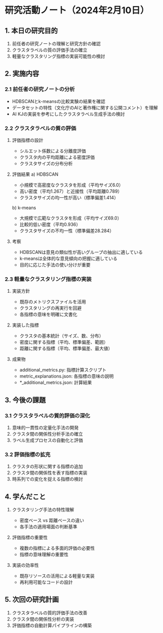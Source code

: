 # 研究活動ノート（2024年2月10日）

## 1. 本日の研究目的
1. 前任者の研究ノートの理解と研究方針の確認
2. クラスタラベルの質の評価手法の確立
3. 軽量なクラスタリング指標の実装可能性の検討

## 2. 実施内容

### 2.1 前任者の研究ノートの分析
- HDBSCANとk-meansの比較実験の結果を確認
- データセットの特性（文化庁のAIと著作権に関する公開コメント）を理解
- AI KJの実装を参考にしたクラスタラベル生成手法の検討

### 2.2 クラスタラベルの質の評価
1. 評価指標の設計
   - シルエット係数による分離度評価
   - クラスタ内の平均距離による密度評価
   - クラスタサイズの分布分析

2. 評価結果
   a) HDBSCAN
      - 小規模で高密度なクラスタを形成（平均サイズ6.0）
      - 高い密度（平均1.267）と近接性（平均距離0.789）
      - クラスタサイズの均一性が高い（標準偏差1.414）

   b) k-means
      - 大規模で広範なクラスタを形成（平均サイズ69.0）
      - 比較的低い密度（平均0.936）
      - クラスタサイズの不均一性（標準偏差28.284）

3. 考察
   - HDBSCANは意見の類似性が高いグループの抽出に適している
   - k-meansは全体的な意見傾向の把握に適している
   - 目的に応じた手法の使い分けが重要

### 2.3 軽量なクラスタリング指標の実装
1. 実装方針
   - 既存のメトリクスファイルを活用
   - クラスタリングの再実行を回避
   - 各指標の意味を明確に文書化

2. 実装した指標
   - クラスタの基本統計（サイズ、数、分布）
   - 密度に関する指標（平均、標準偏差、範囲）
   - 距離に関する指標（平均、標準偏差、最大値）

3. 成果物
   - additional_metrics.py: 指標計算スクリプト
   - metric_explanations.json: 各指標の意味の説明
   - *_additional_metrics.json: 計算結果

## 3. 今後の課題

### 3.1 クラスタラベルの質的評価の深化
1. 意味的一貫性の定量化手法の開発
2. クラスタ間の関係性分析手法の確立
3. ラベル生成プロセスの自動化と評価

### 3.2 評価指標の拡充
1. クラスタの形状に関する指標の追加
2. クラスタ間の関係性を表す指標の実装
3. 時系列での変化を捉える指標の検討

## 4. 学んだこと
1. クラスタリング手法の特性理解
   - 密度ベース vs 距離ベースの違い
   - 各手法の適用場面の判断基準

2. 評価指標の重要性
   - 複数の指標による多面的評価の必要性
   - 指標の意味理解の重要性

3. 実装の効率性
   - 既存リソースの活用による軽量な実装
   - 再利用可能なコードの設計

## 5. 次回の研究計画
1. クラスタラベルの質的評価手法の改善
2. クラスタ間の関係性分析の実装
3. 評価指標の自動計算パイプラインの構築
